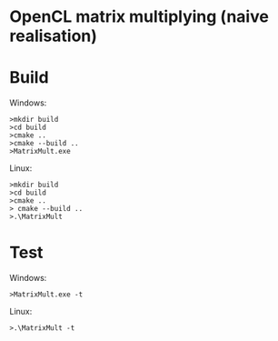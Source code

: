 # OpenCL matrix multiplying (naive realisation)


# Build
Windows:
```
>mkdir build
>cd build
>cmake ..
>cmake --build ..
>MatrixMult.exe
```
Linux:
```
>mkdir build
>cd build
>cmake ..
> cmake --build ..
>.\MatrixMult
```

# Test
Windows:
```
>MatrixMult.exe -t 
```
Linux:
```
>.\MatrixMult -t
```
